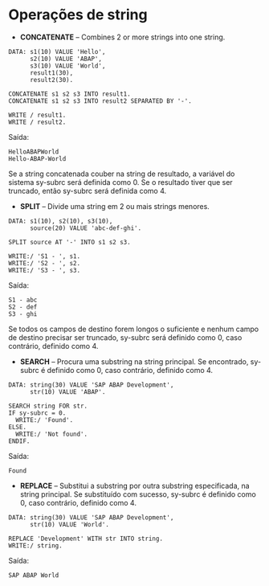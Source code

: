# Operações de string

* **CONCATENATE** – Combines 2 or more strings into one string.

~~~ABAP
DATA: s1(10) VALUE 'Hello',
      s2(10) VALUE 'ABAP',
      s3(10) VALUE 'World',
      result1(30),
      result2(30).

CONCATENATE s1 s2 s3 INTO result1.
CONCATENATE s1 s2 s3 INTO result2 SEPARATED BY '-'.

WRITE / result1.
WRITE / result2.
~~~
Saída:
~~~
HelloABAPWorld
Hello-ABAP-World
~~~

Se a string concatenada couber na string de resultado, a variável do sistema sy-subrc será definida como 0. Se o resultado tiver que ser truncado, então sy-subrc será definida como 4.

* **SPLIT** – Divide uma string em 2 ou mais strings menores.

~~~ABAP
DATA: s1(10), s2(10), s3(10),
      source(20) VALUE 'abc-def-ghi'.

SPLIT source AT '-' INTO s1 s2 s3.

WRITE:/ 'S1 - ', s1.
WRITE:/ 'S2 - ', s2.
WRITE:/ 'S3 - ', s3.
~~~
Saída:
~~~
S1 - abc
S2 - def
S3 - ghi
~~~
Se todos os campos de destino forem longos o suficiente e nenhum campo de destino precisar ser truncado, sy-subrc será definido como 0, caso contrário, definido como 4.


* **SEARCH** – Procura uma substring na string principal. Se encontrado, sy-subrc é definido como 0, caso contrário, definido como 4.

~~~ABAP
DATA: string(30) VALUE 'SAP ABAP Development',
      str(10) VALUE 'ABAP'.

SEARCH string FOR str.
IF sy-subrc = 0.
  WRITE:/ 'Found'.
ELSE.
  WRITE:/ 'Not found'.
ENDIF.
~~~
Saída:
~~~
Found
~~~

* **REPLACE** – Substitui a substring por outra substring especificada, na string principal. Se substituído com sucesso, sy-subrc é definido como 0, caso contrário, definido como 4.

~~~ABAP
DATA: string(30) VALUE 'SAP ABAP Development',
      str(10) VALUE 'World'.

REPLACE 'Development' WITH str INTO string.
WRITE:/ string.
~~~
Saída:
~~~
SAP ABAP World
~~~




